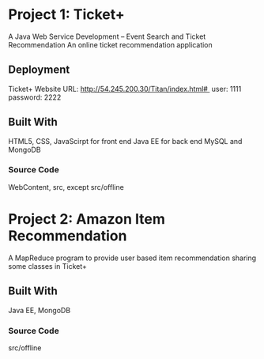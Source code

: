 # Project 1: Ticket+

A Java Web Service Development – Event Search and Ticket Recommendation An online ticket recommendation application

## Deployment

Ticket+ Website URL: http://54.245.200.30/Titan/index.html#    user: 1111 password: 2222

## Built With

HTML5, CSS, JavaScirpt for front end
Java EE for back end
MySQL and MongoDB

### Source Code

WebContent, src, except src/offline

# Project 2: Amazon Item Recommendation

A MapReduce program to provide user based item recommendation sharing some classes in Ticket+

## Built With

Java EE, MongoDB

### Source Code

src/offline
